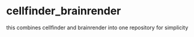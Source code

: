 # cellfinder_brainrender
this combines cellfinder and brainrender into one repository for simplicity 
